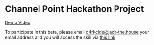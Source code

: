 # Channel Point Hackathon Project

[Demo Video](youtube.com/watch?v=TtKkRn_-E9I) 

To participate in this beta, please email d4rkcide@jack-the.house your email address and you will access the skill via [this link](https://skills-store.amazon.com/deeplink/tvt/84a38f463ecd37476242c3efe126e0e5464d468ebcb1d7ab64a7826f41d15a3e1450ddc5b6379dc6a87aeca044cd7995d3f4f7cd743e40262825e2d7540af5a03266333920a045825df3715a6e7374bc9ab923e079fd77accdcea3c0cfb3ec5b90b33ac77439a6e9150708a2503c10)
